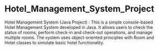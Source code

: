 # Hotel_Management_System_Project

Hotel Management System (Java Project) :
This is a simple console-based Hotel Management System developed in Java. It allows users to check the status of rooms, perform check-in and check-out operations, and manage multiple rooms. The system uses object-oriented principles with Room and Hotel classes to simulate basic hotel functionality.
